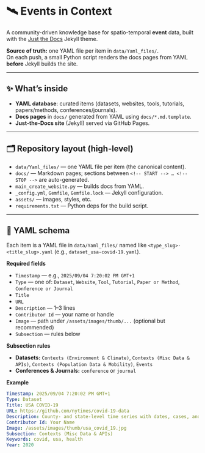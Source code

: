 # 🛰️ Events in Context

A community-driven knowledge base for spatio-temporal **event** data, built with the
[Just the Docs](https://github.com/just-the-docs/just-the-docs) Jekyll theme.

**Source of truth:** one YAML file per item in `data/Yaml_files/`.  
On each push, a small Python script renders the docs pages from YAML **before** Jekyll builds the site.

---

## ✨ What’s inside

- **YAML database**: curated items (datasets, websites, tools, tutorials, papers/methods, conferences/journals).
- **Docs pages** in `docs/` generated from YAML using `docs/*.md.template`.
- **Just-the-Docs site** (Jekyll) served via GitHub Pages.

---

## 🗂️ Repository layout (high-level)

- `data/Yaml_files/` — one YAML file per item (the canonical content).
- `docs/` — Markdown pages; sections between `<!-- START --> … <!-- STOP -->` are auto-generated.
- `main_create_website.py` — builds docs from YAML.
- `_config.yml`, `Gemfile`, `Gemfile.lock` — Jekyll configuration.
- `assets/` — images, styles, etc.
- `requirements.txt` — Python deps for the build script.

---

## 🧱 YAML schema

Each item is a YAML file in `data/Yaml_files/` named like `<type_slug>-<title_slug>.yaml`
(e.g., `dataset_usa-covid-19.yaml`).

**Required fields**
- `Timestamp` — e.g., `2025/09/04 7:20:02 PM GMT+1`
- `Type` — one of: `Dataset`, `Website`, `Tool`, `Tutorial`, `Paper or Method`, `Conference or Journal`
- `Title`
- `URL`
- `Description` — 1–3 lines
- `Contributor Id` — your name or handle
- `Image` — path under `/assets/images/thumb/...` (optional but recommended)
- `Subsection` — rules below

**Subsection rules**
- **Datasets:** `Contexts (Environment & Climate)`, `Contexts (Misc Data & APIs)`,
  `Contexts (Population Data & Mobility)`, `Events`
- **Conferences & Journals:** `conference` or `journal`

**Example**
```yaml
Timestamp: 2025/09/04 7:20:02 PM GMT+1
Type: Dataset
Title: USA COVID-19
URL: https://github.com/nytimes/covid-19-data
Description: County- and state-level time series with dates, cases, and deaths.
Contributor Id: Your Name
Image: /assets/images/thumb/usa_covid_19.jpg
Subsection: Contexts (Misc Data & APIs)
Keywords: covid, usa, health
Year: 2020

